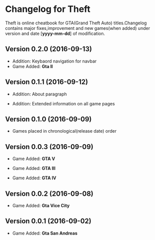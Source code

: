 # Changelog for Theft
Theft is online cheatbook for GTA(Grand Theft Auto) titles.Changelog contains major fixes,improvement and new games(when added) under version and date [**yyyy-mm-dd**] of modification.

## Version 0.2.0 (2016-09-13)

- Addition: Keybaord navigation for navbar
- Game Added: **Gta II**

## Version 0.1.1 (2016-09-12)

- Addition: About paragraph

- Addition: Extended information on all game pages

## Version 0.1.0 (2016-09-09)

- Games placed in chronological(release date) order

## Version 0.0.3 (2016-09-09)

- Game Added: **GTA V**

- Game Added: **GTA III**

- Game Added: **GTA IV**

## Version 0.0.2 (2016-09-08)

- Game Added: **Gta Vice City**

## Version 0.0.1 (2016-09-02)

- Game Added: **Gta San Andreas**


